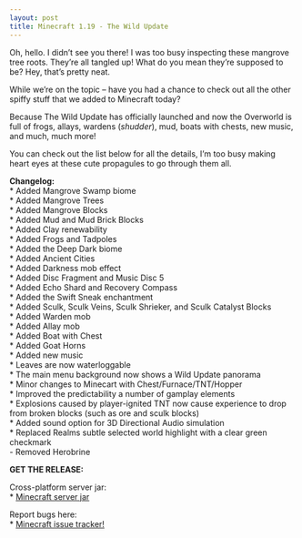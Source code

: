 ```yaml
---
layout: post
title: Minecraft 1.19 - The Wild Update
---
```


Oh, hello. I didn&rsquo;t see you there! I was too busy inspecting these mangrove tree roots. They&rsquo;re all tangled up! What do you mean they&rsquo;re supposed to be? Hey, that&rsquo;s pretty neat.<br>

While we&rsquo;re on the topic – have you had a chance to check out all the other spiffy stuff that we added to Minecraft today?<br>

Because The Wild Update has officially launched and now the Overworld is full of frogs, allays, wardens (*shudder*), mud, boats with chests, new music, and much, much more!<br>

You can check out the list below for all the details, I&rsquo;m too busy making heart eyes at these cute propagules to go through them all.

**Changelog:**<br>
\* Added Mangrove Swamp biome<br>
\* Added Mangrove Trees<br>
\* Added Mangrove Blocks<br>
\* Added Mud and Mud Brick Blocks<br>
\* Added Clay renewability<br>
\* Added Frogs and Tadpoles<br>
\* Added the Deep Dark biome<br>
\* Added Ancient Cities<br>
\* Added Darkness mob effect<br>
\* Added Disc Fragment and Music Disc 5<br>
\* Added Echo Shard and Recovery Compass<br>
\* Added the Swift Sneak enchantment<br>
\* Added Sculk, Sculk Veins, Sculk Shrieker, and Sculk Catalyst Blocks<br>
\* Added Warden mob<br>
\* Added Allay mob<br>
\* Added Boat with Chest<br>
\* Added Goat Horns<br>
\* Added new music<br>
\* Leaves are now waterloggable<br>
\* The main menu background now shows a Wild Update panorama<br>
\* Minor changes to Minecart with Chest/Furnace/TNT/Hopper<br>
\* Improved the predictability a number of gamplay elements<br>
\* Explosions caused by player-ignited TNT now cause experience to drop from broken blocks (such as ore and sculk blocks)<br>
\* Added sound option for 3D Directional Audio simulation<br>
\* Replaced Realms subtle selected world highlight with a clear green checkmark<br>
\- Removed Herobrine<br>

**GET THE RELEASE:**<br>

Cross-platform server jar:<br>
\* [Minecraft server jar](https://launcher.mojang.com/v1/objects/e00c4052dac1d59a1188b2aa9d5a87113aaf1122/server.jar)<br>

Report bugs here:<br>
\* [Minecraft issue tracker!](https://bugs.mojang.com/browse/MC)<br>
